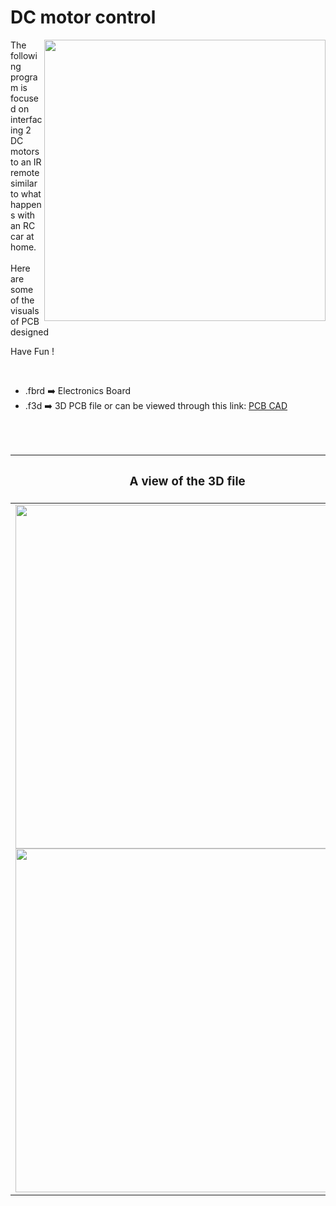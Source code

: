 <h1>DC motor control</h1>

<div>
   <img width=450 align=right src="https://github.com/Curovearth/Dive-into-Electronics/blob/main/PCB%20Designs/34-DC%20motor%20control%20with%20IR%20remote/img1.png"/>
   <p>The following program is focused on interfacing 2 DC motors to an IR remote similar to what happens with an RC car at home.<br><br>Here are some of the visuals of PCB designed<br>
        
   Have Fun !
  </p>
<br>

   - .fbrd ➡️ Electronics Board
   - .f3d  ➡️ 3D PCB file or can be viewed through this link: <a href="https://a360.co/34Vqbmu">PCB CAD</a>
   
<br> <br>  
<div align=center>
   
| <h3>A view of the 3D file</h2> | <h3>Schematic Diagram for PCB</h3> |      
| --- | --- |
| <img width=550 align=center src="https://github.com/Curovearth/Dive-into-Electronics/blob/main/PCB%20Designs/34-DC%20motor%20control%20with%20IR%20remote/img2.png"/><br><img width=550 align=center src="https://github.com/Curovearth/Dive-into-Electronics/blob/main/PCB%20Designs/34-DC%20motor%20control%20with%20IR%20remote/img3.png"/> |    <img width="450" src="https://github.com/Curovearth/Dive-into-Electronics/blob/main/PCB%20Designs/34-DC%20motor%20control%20with%20IR%20remote/PCB%20view.png"> | 
 
</div>

 



